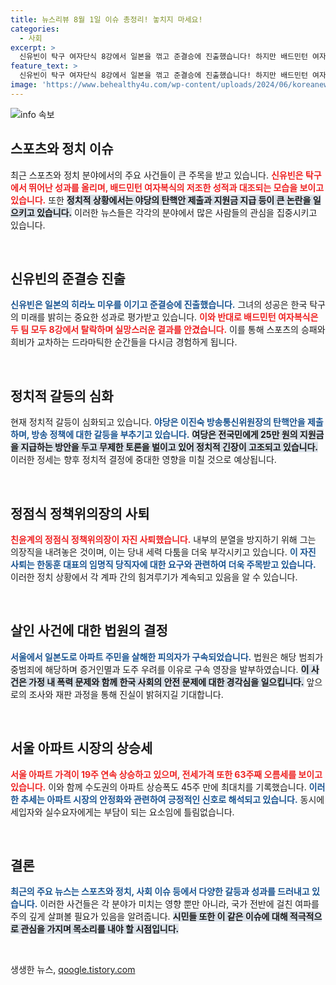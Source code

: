```yaml
---
title: 뉴스리뷰 8월 1일 이슈 총정리! 놓치지 마세요!
categories:
  - 사회
excerpt: >
  신유빈이 탁구 여자단식 8강에서 일본을 꺾고 준결승에 진출했습니다! 하지만 배드민턴 여자복식은 12년 만의 빈손으로 귀국 소식. 정치계에서는 탄핵안과 지원금 논란이 뜨거운데, 정점식은 자진 사퇴했습니다. 서울 아파트값은 19주 연속 상승세! 누가 이 모든 소식을 놓칠 수 있을까요?
feature_text: >
  신유빈이 탁구 여자단식 8강에서 일본을 꺾고 준결승에 진출했습니다! 하지만 배드민턴 여자복식은 12년 만의 빈손으로 귀국 소식. 정치계에서는 탄핵안과 지원금 논란이 뜨거운데, 정점식은 자진 사퇴했습니다. 서울 아파트값은 19주 연속 상승세! 누가 이 모든 소식을 놓칠 수 있을까요?
image: 'https://www.behealthy4u.com/wp-content/uploads/2024/06/koreanews.jpg'
---
```


<p><img src="https://www.behealthy4u.com/wp-content/uploads/2024/06/koreanews.jpg" alt="info 속보" /></p>

<h2 data-ke-size="size26">스포츠와 정치 이슈</h2>

<p data-ke-size="size16">최근 스포츠와 정치 분야에서의 주요 사건들이 큰 주목을 받고 있습니다. <b><span style="color: #ee2323;">신유빈은 탁구에서 뛰어난 성과를 올리며, 배드민턴 여자복식의 저조한 성적과 대조되는 모습을 보이고 있습니다.</span></b> 또한 <b><span style="background-color: #21538527;">정치적 상황에서는 야당의 탄핵안 제출과 지원금 지급 등이 큰 논란을 일으키고 있습니다.</span></b> 이러한 뉴스들은 각각의 분야에서 많은 사람들의 관심을 집중시키고 있습니다.</p>

<p data-ke-size="size16">&nbsp;</p>

<h2 data-ke-size="size26">신유빈의 준결승 진출</h2>

<p data-ke-size="size16"><b><span style="color: #1a5490;">신유빈은 일본의 히라노 미우를 이기고 준결승에 진출했습니다.</span></b> 그녀의 성공은 한국 탁구의 미래를 밝히는 중요한 성과로 평가받고 있습니다. <b><span style="color: #ee2323;">이와 반대로 배드민턴 여자복식은 두 팀 모두 8강에서 탈락하며 실망스러운 결과를 안겼습니다.</span></b> 이를 통해 스포츠의 승패와 희비가 교차하는 드라마틱한 순간들을 다시금 경험하게 됩니다.</p>

<p data-ke-size="size16">&nbsp;</p>

<h2 data-ke-size="size26">정치적 갈등의 심화</h2>

<p data-ke-size="size16">현재 정치적 갈등이 심화되고 있습니다. <b><span style="color: #1a5490;">야당은 이진숙 방송통신위원장의 탄핵안을 제출하며, 방송 정책에 대한 갈등을 부추기고 있습니다.</span></b> <b><span style="background-color: #21538527;">여당은 전국민에게 25만 원의 지원금을 지급하는 방안을 두고 무제한 토론을 벌이고 있어 정치적 긴장이 고조되고 있습니다.</span></b> 이러한 정세는 향후 정치적 결정에 중대한 영향을 미칠 것으로 예상됩니다.</p>

<p data-ke-size="size16">&nbsp;</p>

<h2 data-ke-size="size26">정점식 정책위의장의 사퇴</h2>

<p data-ke-size="size16"><b><span style="color: #ee2323;">친윤계의 정점식 정책위의장이 자진 사퇴했습니다.</span></b> 내부의 분열을 방지하기 위해 그는 의장직을 내려놓은 것이며, 이는 당내 세력 다툼을 더욱 부각시키고 있습니다. <b><span style="color: #1a5490;">이 자진 사퇴는 한동훈 대표의 임명직 당직자에 대한 요구와 관련하여 더욱 주목받고 있습니다.</span></b> 이러한 정치 상황에서 각 계파 간의 힘겨루기가 계속되고 있음을 알 수 있습니다.</p>

<p data-ke-size="size16">&nbsp;</p>

<h2 data-ke-size="size26">살인 사건에 대한 법원의 결정</h2>

<p data-ke-size="size16"><b><span style="color: #1a5490;">서울에서 일본도로 아파트 주민을 살해한 피의자가 구속되었습니다.</span></b> 법원은 해당 범죄가 중범죄에 해당하며 증거인멸과 도주 우려를 이유로 구속 영장을 발부하였습니다. <b><span style="background-color: #21538527;">이 사건은 가정 내 폭력 문제와 함께 한국 사회의 안전 문제에 대한 경각심을 일으킵니다.</span></b> 앞으로의 조사와 재판 과정을 통해 진실이 밝혀지길 기대합니다.</p>

<p data-ke-size="size16">&nbsp;</p>

<h2 data-ke-size="size26">서울 아파트 시장의 상승세</h2>

<p data-ke-size="size16"><b><span style="color: #ee2323;">서울 아파트 가격이 19주 연속 상승하고 있으며, 전세가격 또한 63주째 오름세를 보이고 있습니다.</span></b> 이와 함께 수도권의 아파트 상승폭도 45주 만에 최대치를 기록했습니다. <b><span style="color: #1a5490;">이러한 추세는 아파트 시장의 안정화와 관련하여 긍정적인 신호로 해석되고 있습니다.</span></b> 동시에 세입자와 실수요자에게는 부담이 되는 요소임에 틀림없습니다.</p>

<p data-ke-size="size16">&nbsp;</p>

<h2 data-ke-size="size26">결론</h2>

<p data-ke-size="size16"><b><span style="color: #1a5490;">최근의 주요 뉴스는 스포츠와 정치, 사회 이슈 등에서 다양한 갈등과 성과를 드러내고 있습니다.</span></b> 이러한 사건들은 각 분야가 미치는 영향 뿐만 아니라, 국가 전반에 걸친 여파를 주의 깊게 살펴볼 필요가 있음을 알려줍니다. <b><span style="background-color: #21538527;">시민들 또한 이 같은 이슈에 대해 적극적으로 관심을 가지며 목소리를 내야 할 시점입니다.</span></b></p>

<p data-ke-size="size16">&nbsp;</p>
생생한 뉴스, <a href="https://qoogle.tistory.com" rel="dofollow">qoogle.tistory.com</a>


